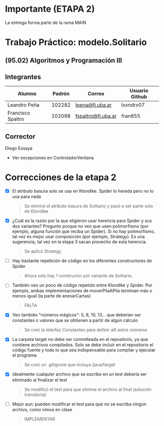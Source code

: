 # Importante (ETAPA 2)
La entrega forma parte de la rama MAIN

# Trabajo Práctico: modelo.Solitario
## (95.02) Algoritmos y Programación III

## Integrantes
| Alumno | Padrón | Correo | Usuario Github |
| ----------- | ----------- | ----------- | ----------- |
| Leandro Peña | 102282 | lpena@fi.uba.ar | lxxndrx07 |
| Francisco Spaltro | 102098 | fspaltro@fi.uba.ar | fran855 |

## Corrector
Diego Essaya

- Ver excepciones en ControladorVentana
# Correcciones de la etapa 2
- [x] El atributo basura solo se usa en Klondike. Spider lo hereda pero no lo usa para nada
  > Se eliminó el atributo basura de Solitario y pasó a ser parte solo de Klondike
- [x] ¿Cuál es la razón por la que eligieron usar herencia para Spider y sus dos variantes? Pregunto porque no veo que usen polimorfismo (por ejemplo, alguna función que reciba un Spider). Si no hay polimorfismo, tal vez es mejor usar composición (por ejemplo, Strategy). Es una sugerencia, tal vez en la etapa 3 sacan provecho de esta herencia.
  > Se aplicó Strategy
- [ ] Hay bastante repetición de código en los diferentes constructores de Spider
  > Ahora solo hay 1 constructor por variante de Solitario.
- [ ] También veo un poco de código repetido entre Klondike y Spider. Por ejemplo, ambas implementaciones de moverPilaAPila terminan más o menos igual (la parte de anexarCartas)
  > FALTA
- [x] Veo también "números mágicos": 5, 8, 10, 13... que deberían ser constantes o valores que se obtienen a partir de algún cálculo
  > Se creó la interfaz Constantes para definir allí estos números
- [x] La carpeta target no debe ser commiteada en el repositorio, ya que contiene archivos compilados. Solo se debe incluir en el repositorio el código fuente y todo lo que sea indispensable para compilar y ejecutar el programa
  > Se creó un .gitignore que incluya /java/target
- [x] Idealmente cualquier archivo que se escribe en un test debería ser eliminado al finalizar el test
  > Se modificó el test para que elimine el archivo al final (solución transitoria)
- [ ] Mejor aun: pueden modificar el test para que no se escriba ningún archivo, como vimos en clase
  > IMPLEMENTAR